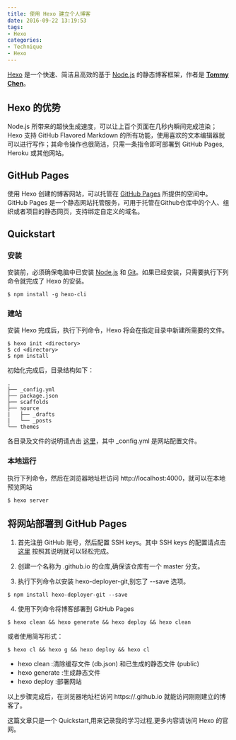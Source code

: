 ```yaml
---
title: 使用 Hexo 建立个人博客
date: 2016-09-22 13:19:53
tags:
- Hexo
categories:
- Technique
- Hexo
---
```

[Hexo](https://hexo.io "Hexo's Homepage") 是一个快速、简洁且高效的基于 [Node.js](https://nodejs.org "Node.js's Homepage") 的静态博客框架，作者是 [**Tommy Chen**](https://zespia.tw/)。

<!-- more -->

## Hexo 的优势

Node.js 所带来的超快生成速度，可以让上百个页面在几秒内瞬间完成渲染；Hexo 支持 GitHub Flavored Markdown 的所有功能，使用喜欢的文本编辑器就可以进行写作；其命令操作也很简洁，只需一条指令即可部署到 GitHub Pages, Heroku 或其他网站。

## GitHub Pages

使用 Hexo 创建的博客网站，可以托管在 [GitHub Pages](https://help.github.com/articles/what-is-github-pages/) 所提供的空间中。
GitHub Pages 是一个静态网站托管服务，可用于托管在Github仓库中的个人、组织或者项目的静态网页，支持绑定自定义的域名。

## Quickstart

### 安装

安装前，必须确保电脑中已安装 [Node.js](https://nodejs.org "Node.js's Homepage") 和 [Git](https://git-scm.com/ "Git's Homepage")。如果已经安装，只需要执行下列命令就完成了 Hexo 的安装。

```
$ npm install -g hexo-cli
```

### 建站
安装 Hexo 完成后，执行下列命令，Hexo 将会在指定目录中新建所需要的文件。

```
$ hexo init <directory>
$ cd <directory>
$ npm install
```

初始化完成后，目录结构如下：

```
.
├── _config.yml
├── package.json
├── scaffolds
├── source
|   ├── _drafts
|   └── _posts
└── themes
```
各目录及文件的说明请点击 [这里](https://hexo.io/zh-cn/docs/setup.html)，其中 \_config.yml 是网站配置文件。

### 本地运行

执行下列命令，然后在浏览器地址栏访问 http://localhost:4000，就可以在本地预览网站

```
$ hexo server
```

## 将网站部署到 GitHub Pages

1. 首先注册 GitHub 账号，然后配置 SSH keys。其中 SSH keys 的配置请点击[这里](https://help.github.com/articles/generating-an-ssh-key/)
按照其说明就可以轻松完成。

2. 创建一个名称为 <username>.github.io 的仓库,确保该仓库有一个 master 分支。

3. 执行下列命令以安装 hexo-deployer-git,别忘了 --save 选项。

  ```
  $ npm install hexo-deployer-git --save
  ```

4. 使用下列命令将博客部署到 GitHub Pages

  ```
  $ hexo clean && hexo generate && hexo deploy && hexo clean
  ```
  或者使用简写形式：

  ```
  $ hexo cl && hexo g && hexo deploy && hexo cl
  ```

  * hexo clean :清除缓存文件 (db.json) 和已生成的静态文件 (public)
  * hexo generate :生成静态文件
  * hexo deploy :部署网站

以上步骤完成后，在浏览器地址栏访问 https://<username>.github.io 就能访问刚刚建立的博客了。

这篇文章只是一个 Quickstart,用来记录我的学习过程,更多内容请访问 Hexo 的官网。
